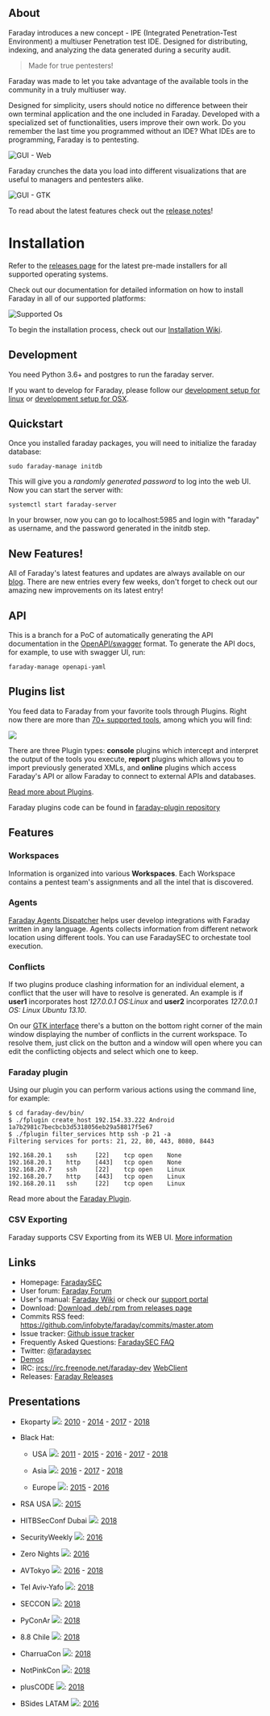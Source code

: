 ## About

Faraday introduces a new concept - IPE (Integrated Penetration-Test Environment) a multiuser Penetration test IDE. Designed for distributing, indexing, and analyzing the data generated during a security audit.

> Made for true pentesters!

Faraday was made to let you take advantage of the available tools in the community in a truly multiuser way.

Designed for simplicity, users should notice no difference between their own terminal application and the one included in Faraday. Developed with a specialized set of functionalities, users improve their own work. Do you remember the last time you programmed without an IDE? What IDEs are to programming, Faraday is to pentesting.

![GUI - Web](https://raw.github.com/wiki/infobyte/faraday/images/dashboard/dashboard.png)

Faraday crunches the data you load into different visualizations that are useful to managers and pentesters alike.

![GUI - GTK](https://raw.github.com/wiki/infobyte/faraday/images/client/gtk_main_window.png)

To read about the latest features check out the [release notes](https://github.com/infobyte/faraday/blob/master/RELEASE.md)!


# Installation

Refer to the [releases page](https://github.com/infobyte/faraday/releases) for the latest pre-made installers for all supported operating systems.

Check out our documentation for detailed information on how to install Faraday in all of our supported platforms:

![Supported Os](https://raw.github.com/wiki/infobyte/faraday/images/platform/supported.png)

To begin the installation process, check out our [Installation Wiki](https://github.com/infobyte/faraday/wiki/Install-Guide).

## Development

You need Python 3.6+ and postgres to run the faraday server.

If you want to develop for Faraday, please follow our [development setup for linux](https://github.com/infobyte/faraday/wiki/Development-setup) or [development setup for OSX](https://github.com/infobyte/faraday/wiki/Development-Installation-OSX).

## Quickstart

Once you installed faraday packages, you will need to initialize the faraday database:

```
sudo faraday-manage initdb
```

This will give you a *randomly generated password* to log into the web UI.
Now you can start the server with:

```
systemctl start faraday-server
```

In your browser, now you can go to localhost:5985 and login with "faraday" as username, and the password generated in the initdb step.


## New Features!

All of Faraday's latest features and updates are always available on our [blog](http://blog.infobytesec.com/search/label/english).
There are new entries every few weeks, don't forget to check out our amazing new improvements on its latest entry!

## API

This is a branch for a PoC of automatically generating the API documentation in the [OpenAPI/swagger](https://www.openapis.org/) format.
To generate the API docs, for example, to use with swagger UI, run:

```
faraday-manage openapi-yaml
```


## Plugins list

You feed data to Faraday from your favorite tools through Plugins. Right now there are more than [70+ supported tools](https://github.com/infobyte/faraday/wiki/Plugin-List), among which you will find:

![](https://raw.github.com/wiki/infobyte/faraday/images/plugins/Plugins.png)

There are three Plugin types: **console** plugins which intercept and interpret the output of the tools you execute, **report** plugins which allows you to import previously generated XMLs, and **online** plugins which access Faraday's API or allow Faraday to connect to external APIs and databases.

[Read more about Plugins](http://github.com/infobyte/faraday/wiki/Plugin-List).

Faraday plugins code can be found in [faraday-plugin repository](https://github.com/infobyte/faraday_plugins)

## Features

### Workspaces

Information is organized into various **Workspaces**. Each Workspace contains a pentest team's assignments and all the intel that is discovered.

### Agents

[Faraday Agents Dispatcher](https://github.com/infobyte/faraday_agent_dispatcher) helps user develop integrations with Faraday written in any language.
Agents collects information from different network location using different tools. You can use FaradaySEC to orchestate tool execution.

### Conflicts

If two plugins produce clashing information for an individual element, a conflict that the user will have to resolve is generated.  An example is if **user1** incorporates host *127.0.0.1 OS:Linux* and **user2** incorporates *127.0.0.1 OS: Linux Ubuntu 13.10*.

On our [GTK interface](https://github.com/infobyte/faraday/wiki/Usage#gtk-gui) there's a button on the bottom right corner of the main window displaying the number of conflicts in the current workspace. To resolve them, just click on the button and a window will open where you can edit the conflicting objects and select which one to keep.

### Faraday plugin

Using our plugin you can perform various actions using the command line, for example:

    $ cd faraday-dev/bin/
    $ ./fplugin create_host 192.154.33.222 Android
    1a7b2981c7becbcb3d5318056eb29a58817f5e67
    $ ./fplugin filter_services http ssh -p 21 -a
    Filtering services for ports: 21, 22, 80, 443, 8080, 8443

    192.168.20.1    ssh     [22]    tcp open    None
    192.168.20.1    http    [443]   tcp open    None
    192.168.20.7    ssh     [22]    tcp open    Linux
    192.168.20.7    http    [443]   tcp open    Linux
    192.168.20.11   ssh     [22]    tcp open    Linux


Read more about the [Faraday Plugin](https://github.com/infobyte/faraday/wiki/faraday-plugin).


### CSV Exporting

Faraday supports CSV Exporting from its WEB UI.
[More information](Exporting-the-information)

## Links

* Homepage: [FaradaySEC](https://www.faradaysec.com)
* User forum: [Faraday Forum](https://forum.faradaysec.com)
* User's manual: [Faraday Wiki](https://github.com/infobyte/faraday/wiki) or check our [support portal](https://support.faradaysec.com/portal/home)
* Download: [Download .deb/.rpm from releases page](https://github.com/infobyte/faraday/releases)
* Commits RSS feed: https://github.com/infobyte/faraday/commits/master.atom
* Issue tracker: [Github issue tracker](https://github.com/infobyte/faraday/issues)
* Frequently Asked Questions: [FaradaySEC FAQ](https://github.com/infobyte/faraday/wiki/FAQ)
* Twitter: [@faradaysec](https://twitter.com/faradaysec)
* [Demos](https://github.com/infobyte/faraday/wiki/Demos)
* IRC: [ircs://irc.freenode.net/faraday-dev](ircs://irc.freenode.net/faraday-dev) [WebClient](https://webchat.freenode.net/?nick=wikiuser&channels=faraday-dev&prompt=1&uio=d4)
* Releases: [Faraday Releases](https://github.com/infobyte/faraday/releases/)

## Presentations

* Ekoparty ![](https://raw.github.com/wiki/infobyte/faraday/images/flags/argentina.png):
    [2010](http://vimeo.com/16516987) -
    [2014](https://www.youtube.com/watch?v=_j0T2S6Ppfo) -
    [2017](http://blog.infobytesec.com/2017/10/ekoparty-2017-review_23.html) -
    [2018](http://blog.infobytesec.com/2018/10/ekoparty-2018-review_18.html)

* Black Hat:
    * USA ![](https://raw.github.com/wiki/infobyte/faraday/images/flags/usa.png):
        [2011](http://www.infobytesec.com/down/Faraday_BH2011_Arsenal.pdf) -
        [2015](https://www.blackhat.com/us-15/arsenal.html#faraday) -
        [2016](https://www.blackhat.com/us-16/arsenal.html#faraday) -
        [2017](https://www.blackhat.com/us-17/event-sponsors.html#faraday) -
        [2018](https://www.blackhat.com/us-18/event-sponsors.html#faraday)

    * Asia ![](https://raw.github.com/wiki/infobyte/faraday/images/flags/singapore.png):
        [2016](https://www.blackhat.com/asia-16/arsenal.html#faraday) -
        [2017](https://www.blackhat.com/asia-17/arsenal.html#faraday) -
        [2018](https://www.blackhat.com/asia-18/arsenal.html#faraday-v3-collaborative-penetration-test-and-vulnerability-management-platform)

    * Europe ![](https://raw.github.com/wiki/infobyte/faraday/images/flags/europe.png):
        [2015](https://www.blackhat.com/eu-15/arsenal.html#faraday) -
        [2016](https://www.blackhat.com/eu-16/arsenal.html#faraday)

* RSA USA ![](https://raw.github.com/wiki/infobyte/faraday/images/flags/usa.png):
    [2015](https://www.rsaconference.com/events/us15/expo-sponsors/exhibitor-list/1782/infobyte-llc)

* HITBSecConf Dubai ![](https://raw.github.com/wiki/infobyte/faraday/images/flags/uae.png):
   [2018](https://conference.hitb.org/hitbsecconf2018dxb/hitb-armory/)

* SecurityWeekly ![](https://raw.github.com/wiki/infobyte/faraday/images/flags/usa.png):
   [2016](http://securityweekly.com/2016/08/02/security-weekly-475-federico-kirschbaum/)

* Zero Nights ![](https://raw.github.com/wiki/infobyte/faraday/images/flags/russia.png):
   [2016](https://www.slideshare.net/AlexanderLeonov2/enterprise-vulnerability-management-zeronights16)

* AVTokyo ![](https://raw.github.com/wiki/infobyte/faraday/images/flags/japan.png):
    [2016](http://en.avtokyo.org/avtokyo2016/event) -
    [2018](http://en.avtokyo.org/avtokyo2018/event)

* Tel Aviv-Yafo ![](https://raw.github.com/wiki/infobyte/faraday/images/flags/israel.png):
   [2018](https://www.meetup.com/infobyte/events/254031671/)

* SECCON ![](https://raw.github.com/wiki/infobyte/faraday/images/flags/japan.png):
   [2018](https://2018.seccon.jp/seccon/yorozu2018.html)


* PyConAr ![](https://raw.github.com/wiki/infobyte/faraday/images/flags/argentina.png):
   [2018](https://eventos.python.org.ar/events/pyconar2018/activity/75/)

* 8.8 Chile ![](https://raw.github.com/wiki/infobyte/faraday/images/flags/chile.png):
   [2018](http://blog.infobytesec.com/2018/11/chronicles-of-trip-to-santiago-88-review.html)

* CharruaCon ![](https://raw.github.com/wiki/infobyte/faraday/images/flags/uruguay.png):
   [2018](https://charrua.org/presentaciones2018/Love_is_in_the_air__Reverse_Engineering_a_hitty_drone.pdf)

* NotPinkCon ![](https://raw.github.com/wiki/infobyte/faraday/images/flags/argentina.png):
   [2018](https://twitter.com/NotPinkCon)

* plusCODE ![](https://raw.github.com/wiki/infobyte/faraday/images/flags/argentina.png):
   [2018](http://pluscode.cc/portfolio_page/introduccion-practica-al-hardware-hacking/)

* BSides LATAM ![](https://raw.github.com/wiki/infobyte/faraday/images/flags/brazil.png):
   [2016](http://www.infobytesec.com/down/Faraday_BsideLatam_2016.pdf)
